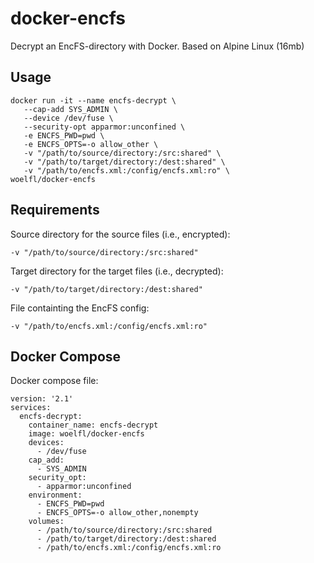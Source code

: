 # docker-encfs
Decrypt an EncFS-directory with Docker. Based on Alpine Linux (16mb)

## Usage
```
docker run -it --name encfs-decrypt \
   --cap-add SYS_ADMIN \
   --device /dev/fuse \
   --security-opt apparmor:unconfined \
   -e ENCFS_PWD=pwd \ 
   -e ENCFS_OPTS=-o allow_other \
   -v "/path/to/source/directory:/src:shared" \
   -v "/path/to/target/directory:/dest:shared" \
   -v "/path/to/encfs.xml:/config/encfs.xml:ro" \
woelfl/docker-encfs
```
## Requirements
Source directory for the source files (i.e., encrypted):
```
-v "/path/to/source/directory:/src:shared"
```
Target directory for the target files (i.e., decrypted): 
```
-v "/path/to/target/directory:/dest:shared"
```
File containting the EncFS config:
```
-v "/path/to/encfs.xml:/config/encfs.xml:ro"
```
## Docker Compose

Docker compose file:
```
version: '2.1'
services:
  encfs-decrypt:
    container_name: encfs-decrypt
    image: woelfl/docker-encfs
    devices:
      - /dev/fuse
    cap_add:
      - SYS_ADMIN
    security_opt:
      - apparmor:unconfined
    environment:
      - ENCFS_PWD=pwd
      - ENCFS_OPTS=-o allow_other,nonempty
    volumes:
      - /path/to/source/directory:/src:shared
      - /path/to/target/directory:/dest:shared
      - /path/to/encfs.xml:/config/encfs.xml:ro
